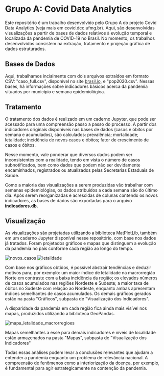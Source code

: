 # Grupo A: Covid Data Analytics
Este repositório é um trabalho desenvolvido pelo Grupo A do projeto Covid Data Analytics (veja mais em covid.dcc.ufmg.br). Aqui, são desenvolvidas visualizações a partir de bases de dados relativos à evolução temporal e localizada da pandemia de COVID-19 no Brasil. No momento, os trabalhos desenvolvidos consistem na extração, tratamento e projeção gráfica de dados estruturados. 
## Bases de Dados
Aqui, trabalhamos incialmente com dois arquivos extraídos em formato CSV: "caso_full.csv", disponível no site [brasil.io](https://brasil.io/dataset/covid19/caso_full/), e "pop2020.csv". Nessas bases, há informações sobre indicadores básicos acerca da pandemia situados por município e semana epidemiológica.
## Tratamento
O tratamento dos dados é realizado em um caderno Jupyter, que pode ser acessado para uma compreensão passo a passo do processo. A partir dos indicadores originais disponíveis nas bases de dados (casos e óbitos por semana e acumulados), são calculados: prevalência; mortalidade; letalidade; incidência de novos casos e óbitos; fator de crescimento de casos e óbitos.

Nesse momento, vale ponderar que diversos dados podem ser inconsistentes com a realidade, tendo em vista o número de casos subnotificados, bem como dados que podem não ser devidamente encaminhados, registrados ou atualizados pelas Secretarias Estaduais de Saúde.

Como a maioria das visualizações a serem produzidas vão trabalhar com semanas epidemiológias, os dados atribuídos a cada semana são do último dia. Após serem reorganizadas e acrescidas de colunas contendo os novos indicadores, as bases de dados são exportadas para o arquivo **indicadores.db**.
## Visualização
As visualizações são projetadas utilizando a biblioteca MatPlotLib, também em um caderno Jupyter disponível nesse repositório, com base nos dados já tratados. Foram projetados gráficos e mapas que distinguem a evolução da pandemia no país conforme cada região ao longo do tempo.

![novos_casos](https://user-images.githubusercontent.com/58361234/92538919-640d0a80-f216-11ea-9fb9-70508a728745.png)
![letalidade](https://user-images.githubusercontent.com/58361234/92538918-63747400-f216-11ea-940f-911e9e7925fc.png)

Com base nos gráficos obtidos, é possível abstrair tendências e deduzir motivos para, por exemplo: um maior índice de letalidade na macrorregião Norte em contraste com a baixa incidência da região; os elevados números de casos acumulados nas regiões Nordeste e Sudeste; a maior taxa de óbitos no Sudeste com relação ao Nordeste, enquanto ambas apresentam índices semelhantes de casos acumulados. Os demais gráficos gerados estão na pasta "Gráficos", subpasta de "Visualização dos Indicadores".

A disparidade da pandemia em cada região fica ainda mais visível nos mapas, produzidos utilizando a biblioteca GeoPandas.

![mapa_letalidade_macrorregioes](https://user-images.githubusercontent.com/58361234/92549600-071e4e00-f230-11ea-8c57-6939b2a910a7.gif)

Mapas semelhantes a esse para demais indicadores e níveis de localidade estão armazenados na pasta "Mapas", subpasta de "Visualização dos Indicadores"

Todas essas análises podem levar a conclusões relevantes que ajudam a entender a pandemia enquanto um problema de relevância nacional. A compreensão de fenômenos como a interiorização da doença, por exemplo, é fundamental para agir estrategicamente na contenção da pandemia.
